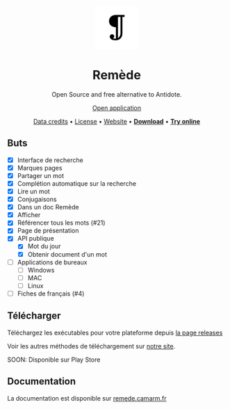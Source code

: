 <div align="center">
<br>
<br>
<img alt="Remede icon" src=".github/icon.png" height="100" width="100">

# Remède
Open Source and free alternative to Antidote.

[Open application](https://remede-app.camarm.fr)

[Data credits](https://remede.camarm.fr/FR#données-remède) • [License](https://github.com/camarm-dev/remede/blob/main/LICENSE) • [Website](https://remede.camarm.fr) • **[Download](https://remede.camarm.fr)** • **[Try online](https://remede-app.camarm.fr)**

</div>

## Buts

- [x] Interface de recherche
- [x] Marques pages
- [x] Partager un mot
- [x] Complétion automatique sur la recherche
- [x] Lire un mot
- [x] Conjugaisons
- [x] Dans un doc Remède
- [x] Afficher
- [x] Référencer tous les mots (#21)
- [x] Page de présentation
- [x] API publique
  - [x] Mot du jour
  - [x] Obtenir document d'un mot
- [ ] Applications de bureaux
  -  [ ] Windows 
  -  [ ] MAC 
  -  [ ] Linux 
- [ ] Fiches de français (#4)

## Télécharger

Téléchargez les exécutables pour votre plateforme depuis [la page releases](/releases)

Voir les autres méthodes de téléchargement sur [notre site](https://remede.camarm.fr).

SOON: Disponible sur Play Store

## Documentation

La documentation est disponible sur [remede.camarm.fr](https://remede.camarm.fr)
